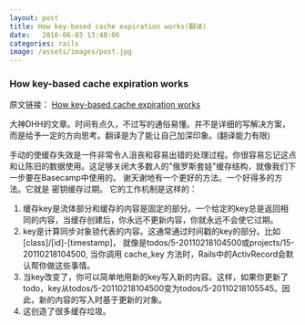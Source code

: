 ```yaml
---
layout: post
title: How key-based cache expiration works(翻译)
date:   2016-06-03 13:40:06
categories: rails
image: /assets/images/post.jpg
---
```


### How key-based cache expiration works

原文链接： [How key-based cache expiration works](https://signalvnoise.com/posts/3113-how-key-based-cache-expiration-works)

大神DHH的文章。时间有点久，不过写的通俗易懂。并不是详细的写解决方案，而是给予一定的方向思考。翻译是为了能让自己加深印象。(翻译能力有限)

手动的使缓存失效是一件非常令人沮丧和容易出错的处理过程。你很容易忘记这点和让陈旧的数据使用。这足够关闭大多数人的"俄罗斯套娃"缓存结构，就像我们下一步要在Basecamp中使用的。
谢天谢地有一个更好的方法。一个好得多的方法。它就是 密钥缓存过期。 它的工作机制是这样的：

1. 缓存key是流体部分和缓存的内容是固定的部分。一个给定的key总是返回相同的内容，当缓存创建后，你永远不更新内容，你就永远不会使它过期。
2. key是计算同步对象锁代表的内容。这通常通过时间戳的key的部分。比如  [class]/[id]-[timestamp]， 就像是todos/5-20110218104500或projects/15-20110218104500, 当你调用 cache_key 方法时，Rails中的ActivRecord会默认帮你做这些事情。
3. 当key改变了，你可以简单地用新的key写入新的内容。这样，如果你更新了todo，key从todos/5-20110218104500变为todos/5-20110218105545。因此，新的内容的写入时基于更新的对象。
4. 这创造了很多缓存垃圾。